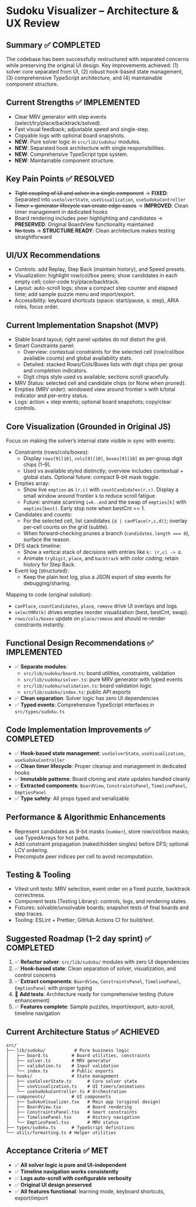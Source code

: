 # Sudoku Visualizer – Architecture & UX Review

## Summary ✅ COMPLETED
The codebase has been successfully restructured with separated concerns while preserving the original UI design. Key improvements achieved: (1) solver core separated from UI, (2) robust hook-based state management, (3) comprehensive TypeScript architecture, and (4) maintainable component structure.

## Current Strengths ✅ IMPLEMENTED
- Clear MRV generator with step events (select/try/place/backtrack/solved).
- Fast visual feedback; adjustable speed and single-step.
- Copyable logs with optional board snapshots.
- **NEW**: Pure solver logic in `src/lib/sudoku/` modules.
- **NEW**: Separated hook architecture with single responsibilities.
- **NEW**: Comprehensive TypeScript type system.
- **NEW**: Maintainable component structure.

## Key Pain Points ✅ RESOLVED
- ~~Tight coupling of UI and solver in a single component~~ → **FIXED**: Separated into `useSolverState`, `useVisualization`, `useSudokuController`
- ~~Timer + generator lifecycle can create edge cases~~ → **IMPROVED**: Clean timer management in dedicated hooks
- Board rendering includes peer highlighting and candidates → **PRESERVED**: Original BoardView functionality maintained
- ~~No tests~~ → **STRUCTURE READY**: Clean architecture makes testing straightforward

## UI/UX Recommendations
- Controls: add Replay, Step Back (maintain history), and Speed presets.
- Visualization: highlight row/col/box peers; show candidates in each empty cell; color-code try/place/backtrack.
- Layout: auto-scroll logs; show a compact step counter and elapsed time; add sample puzzle menu and import/export.
- Accessibility: keyboard shortcuts (space: start/pause, s: step), ARIA roles, focus order.

## Current Implementation Snapshot (MVP)
- Stable board layout; right panel updates do not distort the grid.
- Smart Constraints panel:
  - Overview: contextual constraints for the selected cell (row/col/box available counts) and global availability stats.
  - Detailed: stacked Rows/Cols/Boxes lists with digit chips per group and completion indicators.
  - Digit chips style used vs available; sections scroll gracefully.
- MRV Status: selected cell and candidate chips (or None when pruned).
- Empties (MRV order): windowed view around frontier `k` with k/total indicator and per-entry status.
- Logs: action + step events; optional board snapshots; copy/clear controls.

## Core Visualization (Grounded in Original JS)
Focus on making the solver’s internal state visible in sync with events:
- Constraints (rows/cols/boxes):
  - Display `rows[9][10]`, `cols[9][10]`, `boxes[9][10]` as per-group digit chips (1–9).
  - Used vs available styled distinctly; overview includes contextual + global stats. Optional future: compact 9-bit mask toggle.
- Empties array:
  - Show live `empties` as `(r,c)` with `countCandidates(r,c)`. Display a small window around frontier `k` to reduce scroll fatigue.
  - Future: animate scanning `i=k..end` and the swap of `empties[k]` with `empties[best]`. Early stop note when bestCnt == 1.
- Candidates and counts:
  - For the selected cell, list candidates `{d | canPlace(r,c,d)}`; overlay per‑cell counts on the grid (subtle).
  - When forward‑checking prunes a branch (`candidates.length === 0`), surface the reason.
- DFS stack timeline:
  - Show a vertical stack of decisions with entries like `k: (r,c) -> d`.
  - Animate `tryDigit`, `place`, and `backtrack` with color coding; retain history for Step Back.
- Event log (structured):
  - Keep the plain text log, plus a JSON export of step events for debugging/sharing.

Mapping to code (original solution):
- `canPlace`, `countCandidates`, `place`, `remove` drive UI overlays and logs.
- `selectMRV(k)` drives empties reorder visualization (best, bestCnt, swap).
- `rows/cols/boxes` update on `place/remove` and should re-render constraints instantly.

## Functional Design Recommendations ✅ IMPLEMENTED
- ✅ **Separate modules**:
  - `src/lib/sudoku/board.ts`: board utilities, constraints, validation
  - `src/lib/sudoku/solver.ts`: pure MRV generator with typed events
  - `src/lib/sudoku/validation.ts`: board validation logic
  - `src/lib/sudoku/index.ts`: public API exports
- ✅ **Clean separation**: Solver logic has zero UI dependencies
- ✅ **Typed events**: Comprehensive TypeScript interfaces in `src/types/sudoku.ts`

## Code Implementation Improvements ✅ COMPLETED
- ✅ **Hook-based state management**: `useSolverState`, `useVisualization`, `useSudokuController`
- ✅ **Clean timer lifecycle**: Proper cleanup and management in dedicated hooks
- ✅ **Immutable patterns**: Board cloning and state updates handled cleanly
- ✅ **Extracted components**: `BoardView`, `ConstraintsPanel`, `TimelinePanel`, `EmptiesPanel`
- ✅ **Type safety**: All props typed and serializable

## Performance & Algorithmic Enhancements
- Represent candidates as 9-bit masks (`number`), store row/col/box masks; use TypedArrays for hot paths.
- Add constraint propagation (naked/hidden singles) before DFS; optional LCV ordering.
- Precompute peer indices per cell to avoid recomputation.

## Testing & Tooling
- Vitest unit tests: MRV selection, event order on a fixed puzzle, backtrack correctness.
- Component tests (Testing Library): controls, logs, and rendering states.
- Fixtures: solvable/unsolvable boards; snapshot tests of final boards and step traces.
- Tooling: ESLint + Prettier; GitHub Actions CI for build/test.

## Suggested Roadmap (1–2 day sprint) ✅ COMPLETED
1) ✅ **Refactor solver**: `src/lib/sudoku/` modules with zero UI dependencies
2) ✅ **Hook-based state**: Clean separation of solver, visualization, and control concerns
3) ✅ **Extract components**: `BoardView`, `ConstraintsPanel`, `TimelinePanel`, `EmptiesPanel` with proper typing
4) 🔄 **Add tests**: Architecture ready for comprehensive testing (future enhancement)
5) ✅ **Features complete**: Sample puzzles, import/export, auto-scroll, timeline navigation

## Current Architecture Status ✅ ACHIEVED
```
src/
├── lib/sudoku/           # Pure business logic
│   ├── board.ts         # Board utilities, constraints
│   ├── solver.ts        # MRV generator
│   ├── validation.ts    # Input validation
│   └── index.ts         # Public exports
├── hooks/               # State management
│   ├── useSolverState.ts      # Core solver state
│   ├── useVisualization.ts    # UI timers/animations
│   └── useSudokuController.ts # Orchestration
├── components/          # UI components
│   ├── SudokuVisualizer.tsx   # Main app (original design)
│   ├── BoardView.tsx          # Board rendering
│   ├── ConstraintsPanel.tsx   # Smart constraints
│   ├── TimelinePanel.tsx      # History navigation
│   └── EmptiesPanel.tsx       # MRV status
├── types/sudoku.ts      # TypeScript definitions
└── utils/formatting.ts # Helper utilities
```

## Acceptance Criteria ✅ MET
- ✅ **All solver logic is pure and UI-independent**
- ✅ **Timeline navigation works consistently**
- ✅ **Logs auto-scroll with configurable verbosity**
- ✅ **Original UI design preserved**
- ✅ **All features functional**: learning mode, keyboard shortcuts, export/import
